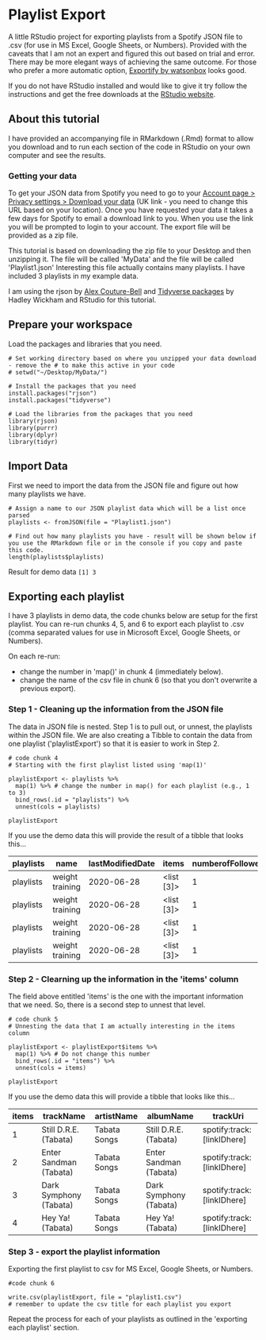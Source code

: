 # Playlist Export
A little RStudio project for exporting playlists from a Spotify JSON file to .csv (for use in MS Excel, Google Sheets, or Numbers). Provided with the caveats that I am not an expert and figured this out based on trial and error. There may be more elegant ways of achieving the same outcome. For those who prefer a more automatic option, [Exportify by watsonbox](https://github.com/watsonbox/exportify) looks good.

If you do not have RStudio installed and would like to give it try follow the instructions and get the free downloads at the [RStudio website](https://www.rstudio.com/products/rstudio/download/#download).

## About this tutorial

I have provided an accompanying file in RMarkdown (.Rmd) format to allow you download and to run each section of the code in RStudio on your own computer and see the results. 

### Getting your data

To get your JSON data from Spotify you need to go to your [Account page > Privacy settings > Download your data](https://www.spotify.com/uk/account/privacy/ "Spotify UK Link") (UK link - you need to change this URL based on your location). Once you have requested your data it takes a few days for Spotify to email a download link to you. When you use the link you will be prompted to login to your account. The export file will be provided as a zip file. 

This tutorial is based on downloading the zip file to your Desktop and then unzipping it. The file will be called 'MyData' and the file will be called 'Playlist1.json' Interesting this file actually contains many playlists. I have included 3 playlists in my example data.

I am using the rjson by [Alex Couture-Bell](https://github.com/alexcb/rjson) and [Tidyverse packages](https://www.tidyverse.org/packages/) by Hadley Wickham and RStudio for this tutorial.


## Prepare your workspace

Load the packages and libraries that you need.

```{r setting up workspace}
# Set working directory based on where you unzipped your data download - remove the # to make this active in your code
# setwd("~/Desktop/MyData/")

# Install the packages that you need
install.packages("rjson")
install.packages("tidyverse")

# Load the libraries from the packages that you need
library(rjson)
library(purrr)
library(dplyr)
library(tidyr)
```
## Import Data

First we need to import the data from the JSON file and figure out how many playlists we have.

```{r import data}
# Assign a name to our JSON playlist data which will be a list once parsed
playlists <- fromJSON(file = "Playlist1.json")

# Find out how many playlists you have - result will be shown below if you use the RMarkdown file or in the console if you copy and paste this code.
length(playlists$playlists)
```
Result for demo data
```[1] 3```

## Exporting each playlist

I have 3 playlists in demo data, the code chunks below are setup for the first playlist. You can re-run chunks 4, 5, and 6 to export each playlist to .csv (comma separated values for use in Microsoft Excel, Google Sheets, or Numbers). 

On each re-run: 
- change the number in 'map()' in chunk 4 (immediately below).
- change the name of the csv file in chunk 6 (so that you don't overwrite a previous export).

### Step 1 - Cleaning up the information from the JSON file

The data in JSON file is nested. Step 1 is to pull out, or unnest, the playlists within the JSON file. We are also creating a Tibble to contain the data from one playlist ('playlistExport') so that it is easier to work in Step 2.

```{r Step 1 - unnesting the data in the JSON file}
# code chunk 4
# Starting with the first playlist listed using 'map(1)'

playlistExport <- playlists %>%
  map(1) %>% # change the number in map() for each playlist (e.g., 1 to 3) 
  bind_rows(.id = "playlists") %>%
  unnest(cols = playlists)

playlistExport
```
If you use the demo data this will provide the result of a tibble that looks this...

| playlists | name            | lastModifiedDate | items      | numberofFollowers |
|-----------|-----------------|------------------|------------|-------------------|
| playlists | weight training | 2020-06-28       | <list [3]> | 1                 |
| playlists | weight training | 2020-06-28       | <list [3]> | 1                 |
| playlists | weight training | 2020-06-28       | <list [3]> | 1                 |
| playlists | weight training | 2020-06-28       | <list [3]> | 1                 |

### Step 2 - Clearning up the information in the 'items' column

The field above entitled 'items' is the one with the important information that we need. So, there is a second step to unnest that level.

```{r Step 2 - unnesting the information in the items column}
# code chunk 5
# Unnesting the data that I am actually interesting in the items column

playlistExport <- playlistExport$items %>%
  map(1) %>% # Do not change this number
  bind_rows(.id = "items") %>%
  unnest(cols = items)

playlistExport
```
If you use the demo data this will provide a tibble that looks like this...

| items | trackName              | artistName   | albumName              | trackUri                   |
|-------|------------------------|--------------|------------------------|----------------------------|
| 1     | Still D.R.E. (Tabata)  | Tabata Songs | Still D.R.E. (Tabata)  | spotify:track:[linkIDhere] |
| 2     | Enter Sandman (Tabata) | Tabata Songs | Enter Sandman (Tabata) | spotify:track:[linkIDhere] |
| 3     | Dark Symphony (Tabata) | Tabata Songs | Dark Symphony (Tabata) | spotify:track:[linkIDhere] |
| 4     | Hey Ya! (Tabata)       | Tabata Songs | Hey Ya! (Tabata)       | spotify:track:[linkIDhere] |

### Step 3 - export the playlist information

Exporting the first playlist to csv for MS Excel, Google Sheets, or Numbers.

```{r export to csv}
#code chunk 6

write.csv(playlistExport, file = "playlist1.csv") 
# remember to update the csv title for each playlist you export
```
Repeat the process for each of your playlists as outlined in the 'exporting each playlist' section.
